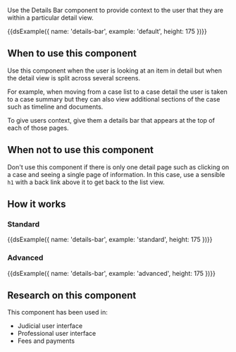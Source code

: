 Use the Details Bar component to provide context to the user that they are within a particular detail view.

{{dsExample({
  name: 'details-bar',
  example: 'default',
  height: 175
})}}

## When to use this component

Use this component when the user is looking at an item in detail but when the detail view is split across several screens.

For example, when moving from a case list to a case detail the user is taken to a case summary but they can also view additional sections of the case such as timeline and documents.

To give users context, give them a details bar that appears at the top of each of those pages.

## When not to use this component

Don't use this component if there is only one detail page such as clicking on a case and seeing a single page of information. In this case, use a sensible `h1` with a back link above it to get back to the list view.

## How it works

### Standard

{{dsExample({
  name: 'details-bar',
  example: 'standard',
  height: 175
})}}

### Advanced

{{dsExample({
  name: 'details-bar',
  example: 'advanced',
  height: 175
})}}

## Research on this component

This component has been used in:

- Judicial user interface
- Professional user interface
- Fees and payments